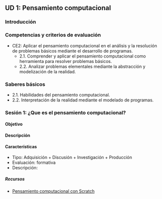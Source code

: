 ## UD 1: Pensamiento computacional

### Introducción

### Competencias y criterios de evaluación

* CE2: Aplicar el pensamiento computacional en el análisis y la resolución de problemas básicos mediante el desarrollo de programas.
  * 2.1. Comprender y aplicar el pensamiento computacional como herramienta para resolver problemas básicos.
  * 2.2. Analizar problemas elementales mediante la abstracción y modelización de la realidad.

### Saberes básicos

* 2.1. Habilidades del pensamiento computacional.
* 2.2. Interpretación de la realidad mediante el modelado de programas.

### Sesión 1: ¿Que es el pensamiento computacional?

#### Objetivo

#### Descripción



#### Características

* Tipo: Adquisición + Discusión + Investigación + Producción
* Evaluación: formativa
* Descripción:

##### Recursos

* [Pensamiento computacional con Scratch](https://www.programoergosum.es/blog/pensamiento-computacional-con-scratch/)

